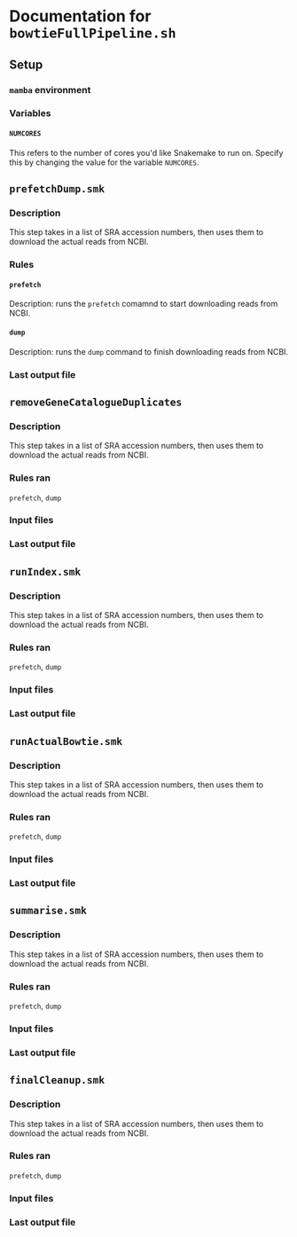 # Documentation for `bowtieFullPipeline.sh`

## Setup

### `mamba` environment

### Variables

#### `NUMCORES`

This refers to the number of cores you'd like Snakemake to run on. Specify this by changing the value for the variable `NUMCORES`.

## `prefetchDump.smk`

### Description
This step takes in a list of SRA accession numbers, then uses them to download the actual reads from NCBI. 

### Rules

#### `prefetch`

Description: runs the `prefetch` comamnd to start downloading reads from NCBI.

#### `dump`

Description: runs the `dump` command to finish downloading reads from NCBI. 

### Last output file

## `removeGeneCatalogueDuplicates`

### Description

This step takes in a list of SRA accession numbers, then uses them to download the actual reads from NCBI. 

### Rules ran

`prefetch`, `dump`

### Input files

### Last output file

## `runIndex.smk`

### Description
This step takes in a list of SRA accession numbers, then uses them to download the actual reads from NCBI. 

### Rules ran

`prefetch`, `dump`

### Input files

### Last output file

## `runActualBowtie.smk`

### Description
This step takes in a list of SRA accession numbers, then uses them to download the actual reads from NCBI. 

### Rules ran

`prefetch`, `dump`

### Input files

### Last output file

## `summarise.smk`

### Description
This step takes in a list of SRA accession numbers, then uses them to download the actual reads from NCBI. 

### Rules ran

`prefetch`, `dump`

### Input files

### Last output file

## `finalCleanup.smk`

### Description
This step takes in a list of SRA accession numbers, then uses them to download the actual reads from NCBI. 

### Rules ran

`prefetch`, `dump`

### Input files

### Last output file
